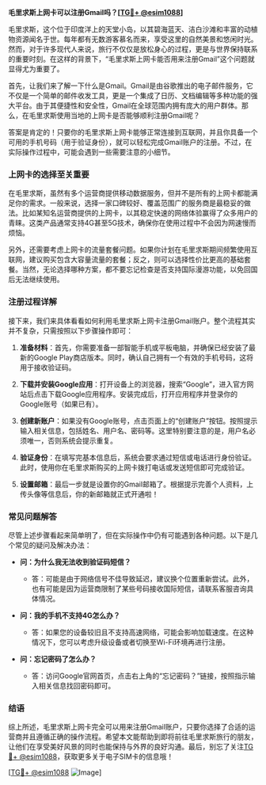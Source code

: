 **毛里求斯上网卡可以注册Gmail吗？[[TG💪+ @esim1088](https://t.me/s/esim1088)]**

毛里求斯，这个位于印度洋上的天堂小岛，以其碧海蓝天、洁白沙滩和丰富的动植物资源闻名于世。每年都有无数游客慕名而来，享受这里的自然美景和悠闲时光。然而，对于许多现代人来说，旅行不仅仅是放松身心的过程，更是与世界保持联系的重要时刻。在这样的背景下，“毛里求斯上网卡能否用来注册Gmail”这个问题就显得尤为重要了。

首先，让我们来了解一下什么是Gmail。Gmail是由谷歌推出的电子邮件服务，它不仅是一个简单的邮件收发工具，更是一个集成了日历、文档编辑等多种功能的强大平台。由于其便捷性和安全性，Gmail在全球范围内拥有庞大的用户群体。那么，在毛里求斯使用当地的上网卡是否能够顺利注册Gmail呢？

答案是肯定的！只要你的毛里求斯上网卡能够正常连接到互联网，并且你具备一个可用的手机号码（用于验证身份），就可以轻松完成Gmail账户的注册。不过，在实际操作过程中，可能会遇到一些需要注意的小细节。

### 上网卡的选择至关重要

在毛里求斯，虽然有多个运营商提供移动数据服务，但并不是所有的上网卡都能满足你的需求。一般来说，选择一家口碑较好、覆盖范围广的服务商是最稳妥的做法。比如某知名运营商提供的上网卡，以其稳定快速的网络体验赢得了众多用户的青睐。这类产品通常支持4G甚至5G技术，确保你在使用过程中不会因为网速慢而烦恼。

另外，还需要考虑上网卡的流量套餐问题。如果你计划在毛里求斯期间频繁使用互联网，建议购买包含大容量流量的套餐；反之，则可以选择性价比更高的基础套餐。当然，无论选择哪种方案，都不要忘记检查是否支持国际漫游功能，以免回国后无法继续使用。

### 注册过程详解

接下来，我们来具体看看如何利用毛里求斯上网卡注册Gmail账户。整个流程其实并不复杂，只需按照以下步骤操作即可：

1. **准备材料**：首先，你需要准备一部智能手机或平板电脑，并确保已经安装了最新的Google Play商店版本。同时，确认自己拥有一个有效的手机号码，这将用于接收验证码。

2. **下载并安装Google应用**：打开设备上的浏览器，搜索“Google”，进入官方网站后点击下载Google应用程序。安装完成后，打开应用程序并登录你的Google账号（如果已有）。

3. **创建新账户**：如果没有Google账号，点击页面上的“创建账户”按钮。按照提示输入相关信息，包括姓名、用户名、密码等。这里特别要注意的是，用户名必须唯一，否则系统会提示重复。

4. **验证身份**：在填写完基本信息后，系统会要求通过短信或电话进行身份验证。此时，使用你在毛里求斯购买的上网卡拨打电话或发送短信即可完成验证。

5. **设置邮箱**：最后一步就是设置你的Gmail邮箱了。根据提示完善个人资料，上传头像等信息后，你的新邮箱就正式开通啦！

### 常见问题解答

尽管上述步骤看起来简单明了，但在实际操作中仍有可能遇到各种问题。以下是几个常见的疑问及解决办法：

- **问：为什么我无法收到验证码短信？**
  - 答：可能是由于网络信号不佳导致延迟，建议换个位置重新尝试。此外，也有可能是因为运营商限制了某些号码接收国际短信，请联系客服咨询具体情况。

- **问：我的手机不支持4G怎么办？**
  - 答：如果您的设备较旧且不支持高速网络，可能会影响加载速度。在这种情况下，您可以考虑升级设备或者切换至Wi-Fi环境再进行注册。

- **问：忘记密码了怎么办？**
  - 答：访问Google官网首页，点击右上角的“忘记密码？”链接，按照指示输入相关信息找回密码即可。

### 结语

综上所述，毛里求斯上网卡完全可以用来注册Gmail账户，只要你选择了合适的运营商并且遵循正确的操作流程。希望本文能帮助到即将前往毛里求斯旅行的朋友，让他们在享受美好风景的同时也能保持与外界的良好沟通。最后，别忘了关注[TG💪+ @esim1088](https://t.me/s/esim1088)，获取更多关于电子SIM卡的信息哦！

[[TG💪+ @esim1088](https://t.me/s/esim1088) ![Image](https://i.postimg.cc/4NQfJmqS/Snipaste-2025-05-13-00-14-12.png)]